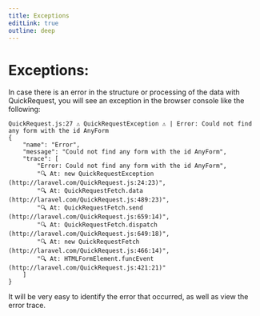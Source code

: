 ```yaml
---
title: Exceptions
editLink: true
outline: deep
---
```


# Exceptions:

In case there is an error in the structure or processing of the data with QuickRequest, you will see an exception in the browser console like the following:

```shell
QuickRequest.js:27 ⚠ QuickRequestException ⚠ | Error: Could not find any form with the id AnyForm 
{
    "name": "Error",
    "message": "Could not find any form with the id AnyForm",
    "trace": [
        "Error: Could not find any form with the id AnyForm",
        "🔍 At: new QuickRequestException (http://laravel.com/QuickRequest.js:24:23)",
        "🔍 At: QuickRequestFetch.data (http://laravel.com/QuickRequest.js:489:23)",
        "🔍 At: QuickRequestFetch.send (http://laravel.com/QuickRequest.js:659:14)",
        "🔍 At: QuickRequestFetch.dispatch (http://laravel.com/QuickRequest.js:649:18)",
        "🔍 At: new QuickRequestFetch (http://laravel.com/QuickRequest.js:466:14)",
        "🔍 At: HTMLFormElement.funcEvent (http://laravel.com/QuickRequest.js:421:21)"
    ]
}
```

It will be very easy to identify the error that occurred, as well as view the error trace.